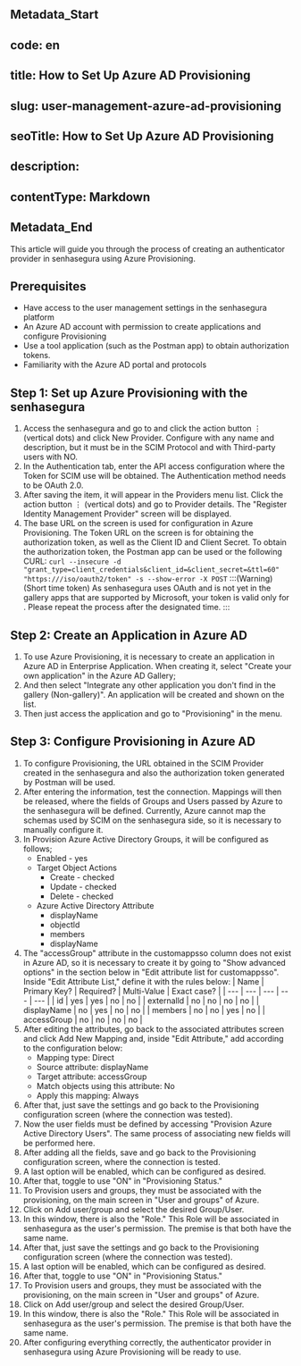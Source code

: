 ## Metadata_Start 
## code: en
## title: How to Set Up Azure AD Provisioning 
## slug: user-management-azure-ad-provisioning 
## seoTitle: How to Set Up Azure AD Provisioning 
## description:  
## contentType: Markdown 
## Metadata_End
This article will guide you through the process of creating an authenticator provider in senhasegura using Azure Provisioning.

## Prerequisites

- Have access to the user management settings in the senhasegura platform
- An Azure AD account with permission to create applications and configure Provisioning
- Use a tool application (such as the Postman app) to obtain authorization tokens.
- Familiarity with the Azure AD portal and protocols

## Step 1: Set up Azure Provisioning with the senhasegura

1. Access the senhasegura and go to  and click the action button ⋮ (vertical dots) and click New Provider. Configure with any name and description, but it must be in the SCIM Protocol and with Third-party users with NO.
2. In the Authentication tab, enter the API access configuration where the Token for SCIM use will be obtained. The Authentication method needs to be OAuth 2.0.
3. After saving the item, it will appear in the Providers menu list. Click the action button ⋮ (vertical dots) and go to Provider details. The "Register Identity Management Provider" screen will be displayed.
4. The base URL on the screen is used for configuration in Azure Provisioning. The Token URL on the screen is for obtaining the authorization token, as well as the Client ID and Client Secret. To obtain the authorization token, the Postman app can be used or the following CURL:
`
curl --insecure -d "grant_type=client_credentials&client_id=&client_secret=&ttl=60" "https:///iso/oauth2/token" -s --show-error -X POST
`
:::(Warning) (Short time token)
As senhasegura uses OAuth and is not yet in the gallery apps that are supported by Microsoft, your token is valid only for . Please repeat the process after the designated time.
:::

## Step 2: Create an Application in Azure AD

1. To use Azure Provisioning, it is necessary to create an application in Azure AD in Enterprise Application. When creating it, select "Create your own application" in the Azure AD Gallery;
2. And then select "Integrate any other application you don't find in the gallery (Non-gallery)". An application will be created and shown on the list.
3. Then just access the application and go to "Provisioning" in the menu.

## Step 3: Configure Provisioning in Azure AD

1. To configure Provisioning, the URL obtained in the SCIM Provider created in the senhasegura and also the authorization token generated by Postman will be used.
2. After entering the information, test the connection. Mappings will then be released, where the fields of Groups and Users passed by Azure to the senhasegura will be defined. Currently, Azure cannot map the schemas used by SCIM on the senhasegura side, so it is necessary to manually configure it.
3. In Provision Azure Active Directory Groups, it will be configured as follows;
    - Enabled - yes
    - Target Object Actions
        - Create - checked
        - Update - checked
        - Delete - checked
    - Azure Active Directory Attribute
        - displayName
        - objectld
        - members
        - displayName
4. The "accessGroup" attribute in the customappsso column does not exist in Azure AD, so it is necessary to create it by going to "Show advanced options" in the section below in "Edit attribute list for customappsso". Inside "Edit Attribute List," define it with the rules below:
    | Name | Primary Key? | Required? | Multi-Value | Exact case? |
    | --- | --- | --- | --- | --- |
    | id | yes | yes | no | no |
    | externalld | no | no | no | no |
    | displayName | no | yes | no | no |
    | members | no | no | yes | no |
    | accessGroup | no | no | no | no |
5. After editing the attributes, go back to the associated attributes screen and click Add New Mapping and, inside "Edit Attribute," add according to the configuration below:
    - Mapping type: Direct
    - Source attribute: displayName
    - Target attribute: accessGroup
    - Match objects using this attribute: No
    - Apply this mapping: Always
6. After that, just save the settings and go back to the Provisioning configuration screen (where the connection was tested).
7. Now the user fields must be defined by accessing "Provision Azure Active Directory Users". The same process of associating new fields will be performed here.
8. After adding all the fields, save and go back to the Provisioning configuration screen, where the connection is tested.
9. A last option will be enabled, which can be configured as desired.
10. After that, toggle to use "ON" in "Provisioning Status."
11. To Provision users and groups, they must be associated with the provisioning, on the main screen in "User and groups" of Azure.
12. Click on Add user/group and select the desired Group/User.
13. In this window, there is also the "Role." This Role will be associated in senhasegura as the user's permission. The premise is that both have the same name.
14. After that, just save the settings and go back to the Provisioning configuration screen (where the connection was tested).
15. A last option will be enabled, which can be configured as desired.
16. After that, toggle to use "ON" in "Provisioning Status."
17. To Provision users and groups, they must be associated with the provisioning, on the main screen in "User and groups" of Azure.
18. Click on Add user/group and select the desired Group/User.
19. In this window, there is also the "Role." This Role will be associated in senhasegura as the user's permission. The premise is that both have the same name.
20. After configuring everything correctly, the authenticator provider in senhasegura using Azure Provisioning will be ready to use.